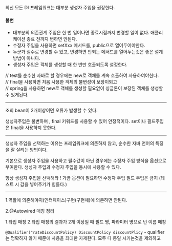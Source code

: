 최신 모든 DI 프레임워크는 대부분 생성자 주입을 권장한다.

#### 불변
- 대부분의 의존관계 주입은 한 번 일어나면 종료시점까지 변경할 일이 없다. 애플리케이션 종료 전까지 변하면 안된다.
-  수정자 주입을 사용하면 setXxx 메서드를, public으로 열어두어야한다.
- 누군가 실수로 변경할 수 있고, 변경하면 안되는 메서드를 열어두는것은 좋은 설계 방법이 아니다.
- 생성자 주입은 객체를 생성할 때 한 번만 호출되도록 설정한다.

// test를 순수한 자바로 할 경우에는 new로 객체를 계속 호출하여 사용하여야한다.  
// final을 사용하면 처음 사용한 객체의 불변성이 보장이되고  
// spring을 사용하면 new로 객체를 생성할 필요없이 싱글톤이 보장된 객체를 생성할 수 있게된다.

---

조회 bean이 2개이상이면 오류가 발생할 수 있다.

생성자주입은 불변하며 , final 키워드를 사용할 수 있어 안정적이다.
set이나 필드주입은 final을 사용하지 못한다.

---

생성자 주입을 선택하는 이유는 프레임워크에 의존하지 않고, 
순수한 자바 언어의 특징을 잘 살리는 방법이다.

기본으로 생성자 주입을 사용하고 필수값이 아닌 경우에는 수정자 주입 방식을 옵션으로 부여한다. 생성자 주입과 수정자 주입을 동시에 사용할 수 있다.

항상 생성자 주입을 선택해라 ! 가끔 옵션이 필요하면 수정자 주입
필드 주입은 금지 (테스트 시 값을 넣어주기가 힘들다.)

---

1.역할에 의존해야지(인터페이스)구현(구현체)에 의존하면 안된다.

2.@Autowired 매칭 정리

1.타입 매칭
2.타입 매칭의 결과가 2개 이상일 때 필드 명, 파라미터 명으로 빈 이름 매칭

`@Qualifier("rateDiscountPolicy) DiscountPolicy discountPlicy` - qualifier는 명확하지 않기 때문에 사용을 최대한 자제한다. 모두 다 통일 시키는것을 제외하고 